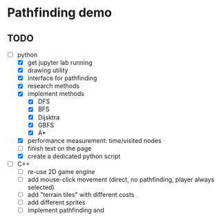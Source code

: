 # Pathfinding demo

## TODO

- [ ] python
    - [x] get jupyter lab running
    - [x] drawing utility
    - [x] interface for pathfinding
    - [x] research methods
    - [x] implement methods
        - [x] DFS
        - [x] BFS
        - [x] Dijsktra
        - [x] GBFS
        - [x] A*
    - [x] performance measurement: time/visited nodes
    - [ ] finish text on the page
    - [x] create a dedicated python script
- [ ] C++
    - [ ] re-use 2D game engine
    - [ ] add mouse-click movement (direct, no pathfinding, player always selected)
    - [ ] add "terrain tiles" with different costs
    - [ ] add different sprites
    - [ ] implement pathfinding and 
